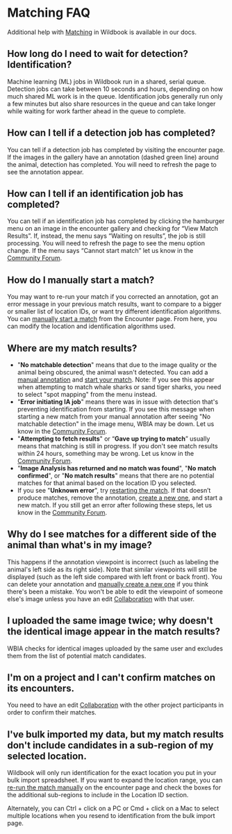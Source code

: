 # Matching FAQ

Additional help with [Matching](../data/matching-process.md) in Wildbook is available in our docs.

## How long do I need to wait for detection? Identification?

Machine learning (ML) jobs in Wildbook run in a shared, serial queue. Detection jobs can take between 10 seconds and hours, depending on how much shared ML work is in the queue. Identification jobs generally run only a few minutes but also share resources in the queue and can take longer while waiting for work farther ahead in the queue to complete.

## How can I tell if a detection job has completed?

You can tell if a detection job has completed by visiting the encounter page. If the images in the gallery have an annotation (dashed green line) around the animal, detection has completed. You will need to refresh the page to see the annotation appear.

## How can I tell if an identification job has completed?

You can tell if an identification job has completed by clicking the hamburger menu on an image in the encounter gallery and checking for “View Match Results”. If, instead, the menu says “Waiting on results”, the job is still processing. You will need to refresh the page to see the menu option change. If the menu says “Cannot start match” let us know in the [Community Forum](https://community.wildme.org/).

## How do I manually start a match?

You may want to re-run your match if you corrected an annotation, got an error message in your previous match results, want to compare to a bigger or smaller list of location IDs, or want try different identification algorithms. You can [manually start a match](../data/matching-process.md#manually-starting-a-match) from the Encounter page. From here, you can modify the location and identification algorithms used.

## Where are my match results?

* "**No matchable detection**" means that due to the image quality or the animal being obscured, the animal wasn't detected. You can add a [manual annotation](../data/manual-annotation-beta.md) and [start your match](../data/matching-process.md#manually-starting-a-match). Note: If you see this appear when attempting to match whale sharks or sand tiger sharks, you need to select "spot mapping" from the menu instead.
* "**Error initiating IA job**" means there was in issue with detection that's preventing identification from starting. If you see this message when starting a new match from your manual annotation after seeing "No matchable detection" in the image menu, WBIA may be down. Let us know in the [Community Forum](https://community.wildme.org/).
* "**Attempting to fetch results**" or “**Gave up trying to match**” usually means that matching is still in progress. If you don't see match results within 24 hours, something may be wrong. Let us know in the [Community Forum](https://community.wildme.org/).
* "**Image Analysis has returned and no match was found**", "**No match confirmed**", or "**No match results**" means that there are no potential matches for that animal based on the location ID you selected.
* If you see "**Unknown error**", try [restarting the match](../data/matching-process.md#manually-starting-a-match). If that doesn’t produce matches, remove the annotation, [create a new one](../data/manual-annotation-beta.md), and start a new match. If you still get an error after following these steps, let us know in the [Community Forum](https://community.wildme.org/).

## Why do I see matches for a different side of the animal than what's in my image?

This happens if the annotation viewpoint is incorrect (such as labeling the animal's left side as its right side). Note that similar viewpoints will still be displayed (such as the left side compared with left front or back front). You can delete your annotation and [manually create a new one](../data/manual-annotation-beta.md#creating-a-manual-annotation) if you think there's been a mistake. You won't be able to edit the viewpoint of someone else's image unless you have an edit [Collaboration](../security/silo-security/index.md#collaborations) with that user.

## I uploaded the same image twice; why doesn't the identical image appear in the match results?

WBIA checks for identical images uploaded by the same user and excludes them from the list of potential match candidates.

## I'm on a project and I can't confirm matches on its encounters.

You need to have an edit [Collaboration](../security/silo-security/index.md#collaborations) with the other project participants in order to confirm their matches.

## I've bulk imported my data, but my match results don't include candidates in a sub-region of my selected location.

Wildbook will only run identification for the exact location you put in your bulk import spreadsheet. If you want to expand the location range, you can [re-run the match manually](../data/matching-process.md#manually-starting-a-match) on the encounter page and check the boxes for the additional sub-regions to include in the Location ID section.

Alternately, you can Ctrl + click on a PC or Cmd + click on a Mac to select multiple locations when you resend to identification from the bulk import page. 
